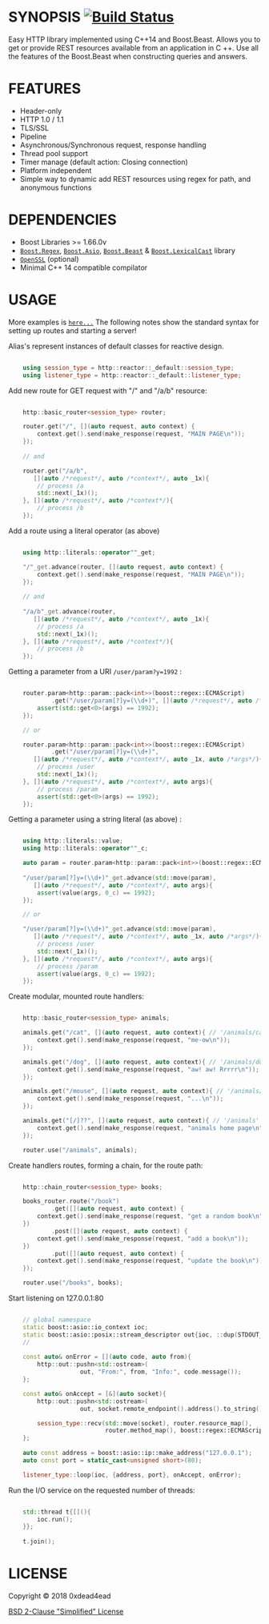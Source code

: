 # SYNOPSIS [![Build Status](https://travis-ci.org/0xdead4ead/BeastHttp.svg?branch=master)](https://travis-ci.org/0xdead4ead/BeastHttp)

Easy HTTP library implemented using C++14 and Boost.Beast. Allows you to get or provide REST resources available from an application in C ++. Use all the features of the Boost.Beast when constructing queries and answers.

# FEATURES

* Header-only
* HTTP 1.0 / 1.1
* TLS/SSL
* Pipeline
* Asynchronous/Synchronous request, response handling
* Thread pool support
* Timer manage (default action: Closing connection)
* Platform independent
* Simple way to dynamic add REST resources using regex for path, and anonymous functions

# DEPENDENCIES

* Boost Libraries >= 1.66.0v
* [`Boost.Regex`](https://github.com/boostorg/regex), [`Boost.Asio`](https://github.com/boostorg/asio), [`Boost.Beast`](https://github.com/boostorg/beast/tree/develop) & [`Boost.LexicalCast`](https://github.com/boostorg/lexical_cast) library
* [`OpenSSL`](https://github.com/openssl/openssl) (optional)
* Minimal C++ 14 compatible compilator

# USAGE

More examples is [`here...`](https://github.com/0xdead4ead/BeastHttp/tree/dev/examples)
The following notes show the standard syntax for setting up routes and starting a server!

Alias's represent instances of default classes for reactive design.

```cpp

    using session_type = http::reactor::_default::session_type;
    using listener_type = http::reactor::_default::listener_type;

```

Add new route for GET request with "/" and "/a/b" resource: 

```cpp

    http::basic_router<session_type> router;

    router.get("/", [](auto request, auto context) {
        context.get().send(make_response(request, "MAIN PAGE\n"));
    });
    
    // and

    router.get("/a/b",
       [](auto /*request*/, auto /*context*/, auto _1x){
        // process /a
        std::next(_1x)();
    }, [](auto /*request*/, auto /*context*/){
        // process /b
    });

```

Add a route using a literal operator (as above)

```cpp

    using http::literals::operator""_get;

    "/"_get.advance(router, [](auto request, auto context) {
        context.get().send(make_response(request, "MAIN PAGE\n"));
    });
    
    // and
    
    "/a/b"_get.advance(router, 
       [](auto /*request*/, auto /*context*/, auto _1x){
        // process /a
        std::next(_1x)();
    }, [](auto /*request*/, auto /*context*/){
        // process /b
    });

```

Getting a parameter from a URI `/user/param?y=1992` :

```cpp

    router.param<http::param::pack<int>>(boost::regex::ECMAScript)
            .get("/user/param[?]y=(\\d+)", [](auto /*request*/, auto /*context*/, auto args){
        assert(std::get<0>(args) == 1992);
    });

    // or

    router.param<http::param::pack<int>>(boost::regex::ECMAScript)
            .get("/user/param[?]y=(\\d+)",
       [](auto /*request*/, auto /*context*/, auto _1x, auto /*args*/){
        // process /user
        std::next(_1x)();
    }, [](auto /*request*/, auto /*context*/, auto args){
        // process /param
        assert(std::get<0>(args) == 1992);
    });

```

Getting a parameter using a string literal (as above) :

```cpp

    using http::literals::value;
    using http::literals::operator""_c;

    auto param = router.param<http::param::pack<int>>(boost::regex::ECMAScript);
    
    "/user/param[?]y=(\\d+)"_get.advance(std::move(param), 
       [](auto /*request*/, auto /*context*/, auto args){
        assert(value(args, 0_c) == 1992);
    });

    // or

    "/user/param[?]y=(\\d+)"_get.advance(std::move(param), 
       [](auto /*request*/, auto /*context*/, auto _1x, auto /*args*/){
        // process /user
        std::next(_1x)();
    }, [](auto /*request*/, auto /*context*/, auto args){
        // process /param
        assert(value(args, 0_c) == 1992);
    });

```

Create modular, mounted route handlers:

```cpp

    http::basic_router<session_type> animals;

    animals.get("/cat", [](auto request, auto context){ // '/animals/cat'
        context.get().send(make_response(request, "me-ow\n"));
    });

    animals.get("/dog", [](auto request, auto context){ // '/animals/dog'
        context.get().send(make_response(request, "aw! aw! Rrrrr\n"));
    });

    animals.get("/mouse", [](auto request, auto context){ // '/animals/mouse'
        context.get().send(make_response(request, "...\n"));
    });

    animals.get("[/]??", [](auto request, auto context){ // '/animals' or '/animals/'
        context.get().send(make_response(request, "animals home page\n"));
    });

    router.use("/animals", animals);

```

Create handlers routes, forming a chain, for the route path:

```cpp

    http::chain_router<session_type> books;

    books_router.route("/book")
            .get([](auto request, auto context) {
        context.get().send(make_response(request, "get a random book\n"));
    })
            .post([](auto request, auto context) {
        context.get().send(make_response(request, "add a book\n"));
    })
            .put([](auto request, auto context) {
        context.get().send(make_response(request, "update the book\n"));
    });

    router.use("/books", books);

```

Start listening on 127.0.0.1:80

```cpp

    // global namespace
    static boost::asio::io_context ioc;
    static boost::asio::posix::stream_descriptor out{ioc, ::dup(STDOUT_FILENO)};
    //
    
    const auto& onError = [](auto code, auto from){
        http::out::pushn<std::ostream>(
                    out, "From:", from, "Info:", code.message());
    };

    const auto& onAccept = [&](auto socket){
        http::out::pushn<std::ostream>(
                    out, socket.remote_endpoint().address().to_string(), "connected!");

        session_type::recv(std::move(socket), router.resource_map(),
                           router.method_map(), boost::regex::ECMAScript, onError);
    };
    
    auto const address = boost::asio::ip::make_address("127.0.0.1");
    auto const port = static_cast<unsigned short>(80);

    listener_type::loop(ioc, {address, port}, onAccept, onError);

```

Run the I/O service on the requested number of threads:

```cpp

    std::thread t{[](){
        ioc.run();
    }};
    
    t.join();

```

# LICENSE

Copyright © 2018 0xdead4ead

[BSD 2-Clause "Simplified" License](https://github.com/0xdead4ead/beast_http_server/blob/dev/LICENSE)
